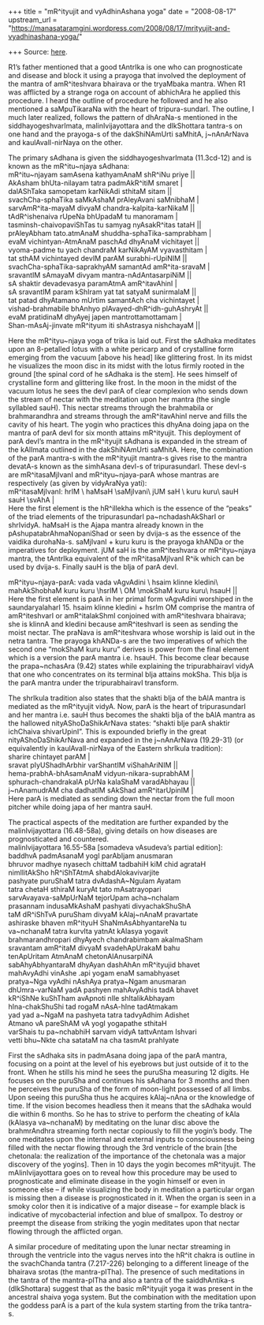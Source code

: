 +++
title = "mR^ityujit and vyAdhinAshana yoga"
date = "2008-08-17"
upstream_url = "https://manasataramgini.wordpress.com/2008/08/17/mrityujit-and-vyadhinashana-yoga/"

+++
Source: [here](https://manasataramgini.wordpress.com/2008/08/17/mrityujit-and-vyadhinashana-yoga/).

R1’s father mentioned that a good tAntrIka is one who can prognosticate and disease and block it using a prayoga that involved the deployment of the mantra of amR^iteshvara bhairava or the tryaMbaka mantra. When R1 was afflicted by a strange roga on account of abhichAra he applied this procedure. I heard the outline of procedure he followed and he also mentioned a saMpuTikaraNa with the heart of tripura-sundarI. The outline, I much later realized, follows the pattern of dhAraNa-s mentioned in the siddhayogeshvarImata, malinIvijayottara and the dIkShottara tantra-s on one hand and the prayoga-s of the dakShiNAmUrti saMhitA, j\~nAnArNava and kaulAvalI-nirNaya on the other.

The primary sAdhana is given the siddhayogeshvarImata (11.3cd-12) and is known as the mR^itu\~njaya sAdhana:  
mR^itu\~njayam samAsena kathyamAnaM shR^iNu priye \|\|  
AkAsham bhUta-nilayam tatra padmAkR^itiM smaret \|  
dalAShTaka samopetam karNikAdi sthitaM sitam \|\|  
svachCha-sphaTika saMkAshaM prAleyAvani saMnibhaM \|  
sarvAmR^ita-mayaM divyaM chandra-kalpita-karNikaM \|\|  
tAdR^ishenaiva rUpeNa bhUpadaM tu manoramam \|  
tasminsh-chaivopaviShTas tu samyag nyAsakR^itas tataH \|\|  
prAleyAbham tato.atmAnaM shuddha-sphaTika-samprabham \|  
evaM vichintyan-AtmAnaM paschAd dhyAnaM vichitayet \|\|  
vyoma-padme tu yach chandraM karNikAyAM vyavasthitam \|  
tat sthAM vichintayed devIM parAM surabhi-rUpiNIM \|\|  
svachCha-sphaTika-saprakhyAM samantAd amR^ita-sravaM \|  
sravantIM sAmayaM divyam mantra-nAdAntasarpiNiM \|\|  
sA shaktir devadevasya paramAtmA amR^itavAhinI \|  
sA sravantIM param kShIram yat tat satyaM sunirmalaM \|\|  
tat patad dhyAtamano mUrtim samantAch cha vichintayet \|  
vishad-brahmabile bhAnhyo plAvayed-dhR^idh-guhAshryAt \|\|  
evaM pratidinaM dhyAyej japen mantrottamottamam \|  
Shan-mAsAj-jinvate mR^ityum iti shAstrasya nishchayaM \|\|

Here the mR^ityu\~njaya yoga of trika is laid out. First the sAdhaka meditates upon an 8-petalled lotus with a white pericarp and of crystalline form emerging from the vacuum \[above his head\] like glittering frost. In its midst he visualizes the moon disc in its midst with the lotus firmly rooted in the ground \[the spinal cord of he sAdhaka is the stem\]. He sees himself of crystalline form and glittering like frost. In the moon in the midst of the vacuum lotus he sees the devI parA of clear complexion who sends down the stream of nectar with the meditation upon her mantra (the single syllabled sauH). This nectar streams through the brahmabila or brahmarandhra and streams through the amR^itavAhinI nerve and fills the cavity of his heart. The yogin who practices this dhyAna doing japa on the mantra of parA devI for six month attains mR^ityujit. This deployment of parA devI’s mantra in the mR^ityujit sAdhana is expanded in the stream of the kAlImata outlined in the dakShiNAmUrti saMhitA. Here, the combination of the parA mantra-s with the mR^ityujit mantra-s gives rise to the mantra devatA-s known as the simhAsana devI-s of tripurasundarI. These devI-s are mR^itasaMjIvanI and mR^ityu\~njaya-parA whose mantras are respectively
(as given by vidyAraNya yati):  
mR^itasaMjIvanI: hrIM \\ haMsaH \\saMjIvani\\ jUM saH \\ kuru kuru\\ sauH sauH \\svAhA \|  
Here the first element is the hR^illekha which is the essence of the “peaks” of the triad elements of the tripurasundarI pa\~nchadashAkSharI or shrIvidyA. haMsaH is the Ajapa mantra already known in the pAshupatabrAhmaNopaniShad or seen by dvija-s as the essence of the vaidika durohaNa-s. saMjIvanI + kuru kuru is the prayoga khANDa or the imperatives for deployment. jUM saH is the amR^iteshvara or mR^ityu\~njaya mantra, the tAntrIka equivalent of the mR^itasaMjIvanI R^ik which can be used by dvija-s. Finally sauH is the bIja of parA devI.

mR^ityu\~njaya-parA: vada vada vAgvAdini \\ hsaim klinne kledini\\ mahAkShobhaM kuru kuru \\hsrIM \\ OM \\mokShaM kuru kuru\\ hsauH \|\|  
Here the first element is parA in her primal form vAgvAdini worshiped in the saundaryalaharI 15. hsaim klinne kledini + hsrIm OM comprise the mantra of amR^iteshvarI or amR^italakShmI conjoined with amR^iteshvara bhairava; she is klinnA and kledini because amR^iteshvarI is seen as sending the moist nectar. The praNava is amR^iteshvara whose worship is laid out in the netra tantra. The prayoga khANDa-s are the two imperatives of which the second one “mokShaM kuru kuru” derives is power from the final element which is a version the parA mantra i.e. hsauH. This become clear because the prapa\~nchasAra (9.42) states while explaining the tripurabhairavI vidyA that one who concentrates on its terminal bIja attains mokSha. This bIja is the parA mantra under the tripurabhairavI transform.

The shrIkula tradition also states that the shakti bIja of the bAlA mantra is mediated as the mR^ityujit vidyA. Now, parA is the heart of tripurasundarI and her mantra i.e. sauH thus becomes the shakti bIja of the bAlA mantra as the hallowed nityAShoDaShikArNava states: “shakti bIje parA shaktir ichChaiva shivarUpinI”. This is expounded briefly in the great nityAShoDaShikArNava and expanded in the j\~nAnArNava
(19.29-31) (or equivalently in kaulAvalI-nirNaya of the Eastern shrIkula
tradition):  
sharire chintayet parAM \|  
sravat pIyUShadhArbhir varShantIM viShahAriNIM \|\|  
hema-prabhA-bhAsamAnaM vidyun-nikara-suprabhAM \|  
sphurach-chandrakalA pUrNa kalaShaM varadAbhayau \|\|  
j\~nAnamudrAM cha dadhatIM sAkShad amR^itarUpinIM \|  
Here parA is mediated as sending down the nectar from the full moon pitcher while doing japa of her mantra sauH.

The practical aspects of the meditation are further expanded by the malinIvijayottara (16.48-58a), giving details on how diseases are prognosticated and countered.  
malinIvijayottara 16.55-58a \[somadeva vAsudeva’s partial edition\]:  
baddhvA padmAsanaM yogI parAbIjam anusmaran  
bhruvor madhye nyasech chittaM tadbahiH kiM chid agrataH  
nimIlitAkSho hR^iShTAtmA shabdAlokavivarjite  
pashyate puruShaM tatra dvAdashA\~Ngulam Ayatam  
tatra chetaH sthiraM kuryAt tato mAsatrayopari  
sarvAvayava-saMpUrNaM tejorUpam acha\~nchalam  
prasannam indusaMkAshaM pashyati divyachakShuShA  
taM dR^iShTvA puruSham divyaM kAlaj\~nAnaM pravartate  
ashiraske bhaven mR^ityuH ShaNmAsAbhyantareNa tu  
va\~nchanaM tatra kurvIta yatnAt kAlasya yogavit  
brahmarandhropari dhyAyech chandrabimbam akalmaSham  
sravantam amR^itaM divyaM svadehApUrakaM bahu  
tenApUritam AtmAnaM chetonAlAnusarpiNA  
sabAhyAbhyantaraM dhyAyan dashAhAn mR^ityujid bhavet  
mahAvyAdhi vinAshe .api yogam enaM samabhyaset  
pratya\~Nga vyAdhi nAshAya pratya\~Ngam anusmaran  
dhUmra-varNaM yadA pashyen mahAvyAdhis tadA bhavet  
kR^iShNe kuShTham avApnoti nIle shItalikAbhayam  
hIna-chakShuShi tad rogaM nAsA-hIne tadAtmakam  
yad yad a\~NgaM na pashyeta tatra tadvyAdhim Adishet  
Atmano vA pareShAM vA yogI yogapathe sthitaH  
varShais tu pa\~nchabhiH sarvam vidyA tattvAntam Ishvari  
vetti bhu\~Nkte cha satataM na cha tasmAt prahIyate

First the sAdhaka sits in padmAsana doing japa of the parA mantra, focusing on a point at the level of his eyebrows but just outside of it to the front. When he stills his mind he sees the puruSha measuring 12 digits. He focuses on the puruSha and continues his sAdhana for 3 months and then he perceives the puruSha of the form of moon-light possessed of all limbs. Upon seeing this puruSha thus he acquires kAlaj\~nAna or the knowledge of time. If the vision becomes headless then it means that the sAdhaka would die within 6 months. So he has to strive to perform the cheating of kAla (kAlasya va\~nchanaM) by meditating on the lunar disc above the brahmrAndhra streaming forth nectar copiously to fill the yogin’s body. The one meditates upon the internal and external inputs to consciousness being filled with the nectar flowing through the 3rd ventricle of the brain \[the chetonala: the realization of the importance of the chetonala was a major discovery of the yogins\]. Then in 10 days the yogin becomes mR^ityujit. The mAlinIvijayottara goes on to reveal how this procedure may be used to prognosticate and eliminate disease in the yogin himself or even in someone else – if while visualizing the body in meditation a particular organ is missing then a disease is prognosticated in it. When the organ is seen in a smoky color then it is indicative of a major disease – for example black is indicative of mycobacterial infection and blue of smallpox. To destroy or preempt the disease from striking the yogin meditates upon that nectar flowing through the afflicted organ.

A similar procedure of meditating upon the lunar nectar streaming in through the ventricle into the vagus nerves into the hR^it chakra is outline in the svachChanda tantra (7.217-226) belonging to a different lineage of the bhairava srotas (the mantra-pITha). The presence of such meditations in the tantra of the mantra-pITha and also a tantra of the saiddhAntika-s (dIkShottara) suggest that as the basic mR^ityujit yoga it was present in the ancestral shaiva yoga system. But the combination with the meditation upon the goddess parA is a part of the kula system starting from the trika tantra-s.

